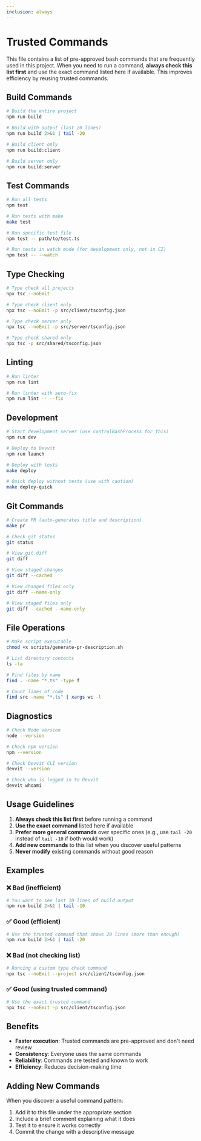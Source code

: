 ```yaml
---
inclusion: always
---
```


# Trusted Commands

This file contains a list of pre-approved bash commands that are frequently used in this project. When you need to run a command, **always check this list first** and use the exact command listed here if available. This improves efficiency by reusing trusted commands.

## Build Commands

```bash
# Build the entire project
npm run build

# Build with output (last 20 lines)
npm run build 2>&1 | tail -20

# Build client only
npm run build:client

# Build server only
npm run build:server
```

## Test Commands

```bash
# Run all tests
npm test

# Run tests with make
make test

# Run specific test file
npm test -- path/to/test.ts

# Run tests in watch mode (for development only, not in CI)
npm test -- --watch
```

## Type Checking

```bash
# Type check all projects
npx tsc --noEmit

# Type check client only
npx tsc --noEmit -p src/client/tsconfig.json

# Type check server only
npx tsc --noEmit -p src/server/tsconfig.json

# Type check shared only
npx tsc -p src/shared/tsconfig.json
```

## Linting

```bash
# Run linter
npm run lint

# Run linter with auto-fix
npm run lint -- --fix
```

## Development

```bash
# Start development server (use controlBashProcess for this)
npm run dev

# Deploy to Devvit
npm run launch

# Deploy with tests
make deploy

# Quick deploy without tests (use with caution)
make deploy-quick
```

## Git Commands

```bash
# Create PR (auto-generates title and description)
make pr

# Check git status
git status

# View git diff
git diff

# View staged changes
git diff --cached

# View changed files only
git diff --name-only

# View staged files only
git diff --cached --name-only
```

## File Operations

```bash
# Make script executable
chmod +x scripts/generate-pr-description.sh

# List directory contents
ls -la

# Find files by name
find . -name "*.ts" -type f

# Count lines of code
find src -name "*.ts" | xargs wc -l
```

## Diagnostics

```bash
# Check Node version
node --version

# Check npm version
npm --version

# Check Devvit CLI version
devvit --version

# Check who is logged in to Devvit
devvit whoami
```

## Usage Guidelines

1. **Always check this list first** before running a command
2. **Use the exact command** listed here if available
3. **Prefer more general commands** over specific ones (e.g., use `tail -20` instead of `tail -10` if both would work)
4. **Add new commands** to this list when you discover useful patterns
5. **Never modify** existing commands without good reason

## Examples

### ❌ Bad (inefficient)
```bash
# You want to see last 10 lines of build output
npm run build 2>&1 | tail -10
```

### ✅ Good (efficient)
```bash
# Use the trusted command that shows 20 lines (more than enough)
npm run build 2>&1 | tail -20
```

### ❌ Bad (not checking list)
```bash
# Running a custom type check command
npx tsc --noEmit --project src/client/tsconfig.json
```

### ✅ Good (using trusted command)
```bash
# Use the exact trusted command
npx tsc --noEmit -p src/client/tsconfig.json
```

## Benefits

- **Faster execution**: Trusted commands are pre-approved and don't need review
- **Consistency**: Everyone uses the same commands
- **Reliability**: Commands are tested and known to work
- **Efficiency**: Reduces decision-making time

## Adding New Commands

When you discover a useful command pattern:

1. Add it to this file under the appropriate section
2. Include a brief comment explaining what it does
3. Test it to ensure it works correctly
4. Commit the change with a descriptive message
